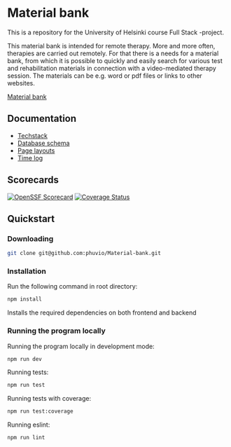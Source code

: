 # Material bank

This is a repository for the University of Helsinki course Full Stack -project.

This material bank is intended for remote therapy. More and more often, therapies are carried out remotely. For that there is a needs for a material bank, from which it is possible to quickly and easily search for various test and rehabilitation materials in connection with a video-mediated therapy session. The materials can be e.g. word or pdf files or links to other websites.

[Material bank](https://material-bank-backend-449a0f56d7d0.herokuapp.com/)

## Documentation

- [Techstack](/Documentation/techstack.md)
- [Database schema](/Documentation/database.md)
- [Page layouts](/Documentation/pagelayouts.md)
- [Time log](/Documentation/timelog.md)

## Scorecards

[![OpenSSF Scorecard](https://api.scorecard.dev/projects/github.com/phuvio/Material-bank/badge)](https://scorecard.dev/viewer/?uri=github.com/phuvio/Material-bank)
[![Coverage Status](https://coveralls.io/repos/github/phuvio/Material-bank/badge.svg?branch=main&?kill_cache=1)](https://coveralls.io/github/phuvio/Material-bank?branch=main)

## Quickstart

### Downloading

```bash
git clone git@github.com:phuvio/Material-bank.git
```

### Installation

Run the following command in root directory:

```bash
npm install
```

Installs the required dependencies on both frontend and backend

### Running the program locally

Running the program locally in development mode:

```bash
npm run dev
```

Running tests:

```bash
npm run test
```

Running tests with coverage:

```bash
npm run test:coverage
```

Running eslint:

```bash
npm run lint
```
